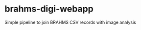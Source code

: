 brahms-digi-webapp
==================

Simple pipeline to join BRAHMS CSV records with image analysis